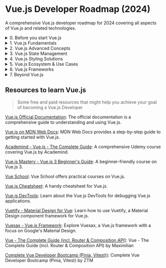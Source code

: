 # Vue.js Developer Roadmap (2024)

A comprehensive Vue.js developer roadmap for 2024 covering all aspects of Vue.js and related technologies.

<details>

<summary>0. Before you start Vue.js</summary>

You should know and be comfortable with **all of the following:**

-   [**Basic HTML**](https://www.w3schools.com/html/default.asp)

    -   HTML Elements, Attributes, Headings, Paragraphs, Colors & Styles
    -   HTML Links, Images, Tables, Lists, Block & Inline, Div, Classes, Id
    -   HTML Forms
    -   HTML Layout, Responsiveness & Semantic

-   [**Basic CSS**](https://www.w3schools.com/css/default.asp)

    -   CSS Basics - Syntax, Selectors, Colors, Backgrounds, Borders, Margin, Padding, Height/Width, Box Model, Outline, Text, Fonts, Links etc.
    -   CSS More - Lists, Tables, Display, Position, z-index, Overflow, Float, Inline Block, Align, Combinators, Pseudo-classes & elements, Opacity etc.
    -   CSS Forms & Layouts
    -   CSS Flexbox
    -   CSS Grid
    -   Advanced CSS - CSS Units, Shadows, Gradients, Transitions, Animations, Specificity etc.

-   [**Basic Tailwind CSS**](https://www.youtube.com/watch?v=X7XbjwD6fVY&list=PLHiZ4m8vCp9P23SqlHL0QAqiwS_oCofV2)

    -   Tailwind Utilities
    -   Responsive Variants
    -   Hover, focus and other states
    -   Dark Mode variant
    -   Tailwind Directives
    -   Tailwind Configurations
    -   Theme Configurations
    -   [Tailwind cn() utility]

-   **Document Object Model (DOM)**

    -   [DOM Basics - Basics, Method, Document, Elements, Forms, CSS, Events, Navigation, Nodes and Collections](https://www.youtube.com/watch?v=mPTkKnL2aNA&list=PLHiZ4m8vCp9OkrURufHpGUUTBjJhO9Ghy)
    -   [DOM Advanced](https://www.youtube.com/watch?v=XY96d0vEdFk&list=PLHiZ4m8vCp9MJDxMOzhYVuTrO1b5n-Tq_)

-   [**Basic JavaScript**](https://www.youtube.com/watch?v=rePN-VFo1Eo&list=PLHiZ4m8vCp9OkrURufHpGUUTBjJhO9Ghy)

    -   JS Basics - Statements, Expressions, Syntax, Variables, Operators, Data Types, Functions, Objects, Arrays, Events, Array and String Methods, Object Methods, Date, Conditionals, Error Handling, JavaScript OOP - classes and inheritance and Debugging
    -   JS Web APIs - Forms, History, Geolocation, Storage, Worker and Fetch API
    -   JS JSON

-   [**JavaScript Advanced**](https://www.youtube.com/watch?v=KuhLGuNxF8U&list=PLHiZ4m8vCp9Nflbo9a0pZuLscG_Xc7DKq)

    -   Solid JS Concepts - Scope, Hosting, Execution Context, Closures, Prototype, Recursion, Primitive vs Reference Data Types, Currying, Intersection Observer, Memoization, Event Propagation, Debounce etc.
    -   [Asynchronous JavaScript](https://www.youtube.com/watch?v=IUBd76UQb34) - Callbacks, Promises and async-await

-   [**Modern JavaScript**](https://www.youtube.com/watch?v=PWXkYBmlbB4&list=PLHiZ4m8vCp9MFjMRp9EEHWKArbi0wdgXG)

    -   Different ES6+ JS Syntaxes and concepts eg. Arrow function, Truthy/Falsy values, Ternary Operator, Different Array methods like find, filter, map, reduce, slice, splice, push, pop, concat, different looping strategies, Spread & Rest Operator, Array and Object Destructuring, Imports/Exports syntax, Template Literals, Sorting etc.

-   [**Git/GitHub**](https://www.youtube.com/watch?v=PWXkYBmlbB4&list=PLHiZ4m8vCp9MFjMRp9EEHWKArbi0wdgXG)

    -   [Basics of Git](https://www.youtube.com/watch?v=oe21Nlq8GS4)
    -   [Important Git Commands](https://learnwithsumit.com/rnext/courses/rnext/git-github-refresher)

</details>

<details>
<summary>1. Vue.js Fundamentals</summary>

You should know and be comfortable with **all of the following:**

-   **Getting Started with Vue.js**
    -   Introduction to Vue.js - Why Vue.js - Comparison with other frameworks
    -   Vue.js Installation & Setup
    -   Vue.js Template Syntax
    -   Vue.js Components
    -   Vue.js Data Binding
    -   Vue.js Directives
    -   Vue.js Event Handling
    -   Vue.js Methods and Computed Properties
    -   Vue.js Lifecycle Hooks

-   **Advanced Vue.js Concepts**
    -   Vue.js Props
    -   Vue.js Custom Events
    -   Vue.js Slots
    -   Vue.js Dynamic Components
    -   Vue.js Mixins

-   **Vue.js Router**
    -   Installing and configuring Vue Router
    -   Navigation Guards
    -   Dynamic Route Matching
    -   Nested Routes
    -   Named Routes

-   **State Management with Vuex**
    -   Installing and configuring Vuex
    -   State, Mutations, Actions, and Getters
    -   Modules in Vuex
    -   Vuex Forms and Two-way Binding

</details>

<details>
<summary>2. Vue.js Advanced Concepts</summary>

-   **Advanced Vue.js Features**
    -   Vue.js Transitions and Animations
    -   Vue.js Custom Directives
    -   Vue.js Render Functions
    -   Vue.js Mixins and Custom Hooks

-   **Testing Vue.js Applications**
    -   Unit Testing with Jest
    -   Component Testing with Vue Test Utils
    -   End-to-End Testing with Cypress

-   **Server-Side Rendering (SSR) with Nuxt.js**
    -   Introduction to Nuxt.js
    -   Setting up a Nuxt.js project
    -   Nuxt.js Pages and Layouts
    -   Nuxt.js Plugins and Middleware

-   **Vue.js and REST APIs**
    -   Making API Requests with Axios
    -   Vue.js Forms and Form Validation
    -   Authentication with JWT in Vue.js

</details>

<details>
<summary>3. Vue.js State Management</summary>

-   [**Using Vuex**](https://vuex.vuejs.org/)
-   [**Using Pinia**](https://pinia.esm.dev/)
-   [**Using Zustand**](https://zustand.surge.sh/)
-   [**Using VuesticOR**](https://vuestic.dev/)

</details>

<details>
<summary>4. Vue.js Styling Solutions</summary>

-   [**Vue.js and Tailwind CSS**](https://tailwindcss.com/)
-   [**Vue.js and CSS Modules**](https://vue-loader.vuejs.org/guide/css-modules.html)
-   [**Vue.js and Styled Components**](https://styled-components.com/)
-   [Vue.js UI Component Library - Shadcn](https://ui.shadcn.com/)
-   [Vue.js UI Component Library - Keep Vue](https://youtu.be/mVXNUMBtGEA/)
-   [**Vue.js and Material Design with Vuetify**](https://vuetifyjs.com/en/)
-   [**Vue.js and Chakra UI**](https://chakra-ui.com/)
-   [**Vue.js and Ant Design**](https://antdv.com/)

</details>

<details>
<summary>5. Vue.js Ecosystem & Use Cases</summary>

-   [Vue.js Router](https://router.vuejs.org/)
-   API Requests with Axios in Vue.js
-   Vue.js Suspense & Error Boundaries
-   Vue.js Lazy Load
-   Vue.js Infinite Scroll
-   Uncommon Vue.js Composition API Hooks - useTransition, useSSRContext, useDeferredValue, useIntersectionObserver, useImperativeHandle, useLayoutEffect and useTransition
-   **Vue.js Authentication**
    -   How to handle user sign-in (email, password, JWT)
    -   How to handle access tokens and token refreshes
    -   Social sign-in (Google, Facebook, GitHub, etc.)
    -   [Using Auth0](https://auth0.com/)
    -   [Using Firebase](https://firebase.google.com/docs/auth)
    -   [Using Netlify Identity](https://www.netlify.com/identity/)
-   **Form Handling in Vue.js**
    -   How to validate user input in forms (emails, passwords, etc.)
    -   How to send form data to the server
    -   How to handle file uploads
    -   [Using VeeValidate](https://vee-validate.logaretm.com/v4/)
    -   [Using Vuelidate](https://vuelidate.js.org/)

-   [**Accessibility**](https://developer.mozilla.org/en-US/docs/Learn/Tools_and_testing/Client-side_JavaScript_frameworks/Vue_accessibility)
    -   Understanding why accessibility is important
    -   [Using semantic HTML](https://www.semrush.com/blog/semantic-html5-guide/)
    -   How to implement keyboard navigation
    -   How to add ARIA labels
    -   [Using Vuetensils](https://vuetensils.stegosource.com/)
-   **Testing**
    -   [How to implement unit tests](https://vue-test-utils.vuejs.org/)
        -   [Using Jest](https://jestjs.io/docs/getting-started)
        -   [Using Vue Test Utils](https://vue-test-utils.vuejs.org/)
    -   [How to implement e2e integration tests](https://www.cypress.io/)
        -   [Using Cypress](https://www.cypress.io/)
        -   [Using TestCafe](https://devexpress.github.io/testcafe/)

</details>

<details>
<summary>6. Vue.js Frameworks</summary>

You should have worked with **one of the following:**

-   [**Vite**](https://vitejs.dev/)
    -   How to run a simple Vue.js application
-   [**Nuxt.js**](https://nuxtjs.org/)
    -   [Understanding file-based routing](https://nuxtjs.org/docs/2.x/features/file-system-routing)
    -   [Understanding Auth module](https://auth.nuxtjs.org/)
    -   [Understanding serverMiddleware](https://nuxtjs.org/docs/2.x/configuration-glossary/configuration-servermiddleware)
    -   [Understanding serverMiddleware](https://nuxtjs.org/docs/2.x/configuration-glossary/configuration-servermiddleware)

</details>

<details>
<summary>7. Beyond Vue.js</summary>

-   **Team player**
    -   How to work within a team
    -   How to perform code reviews
    -   How to give and receive feedback
-   **Efficiency**
    -   How to prioritize tasks
    -   How to handle tech debt
    -   How to meet deadlines and goals
-   **Continuous Learning**
    -   How to continuously learn and grow
    -   How to stay up to date with your skills
-   **Networking & Communication** - Going to meetups or events - Contributing to open source projects - Networking within the company you work in
</details>

## Resources to learn Vue.js

> Some free and paid resources that might help you achieve your goal of becoming a Vue.js Developer

[Vue.js Official Documentation](https://v3.vuejs.org/guide/introduction.html): The official documentation is a comprehensive guide to understanding and using Vue.js.

[Vue.js on MDN Web Docs](https://developer.mozilla.org/en-US/docs/Learn/Tools_and_testing/Client-side_JavaScript_frameworks/Vue_getting_started): MDN Web Docs provides a step-by-step guide to getting started with Vue.js.

[Academind - Vue.js - The Complete Guide](https://www.udemy.com/course/vuejs-the-complete-guide/): A comprehensive Udemy course covering Vue.js by Academind.

[Vue.js Mastery - Vue.js 3 Beginner's Guide](https://www.vuemastery.com/courses/intro-to-vue-3/vue3-intro): A beginner-friendly course on Vue.js 3.

[Vue School](https://vueschool.io/): Vue School offers practical courses on Vue.js.

[Vue.js Cheatsheet](https://vuejs-tips.github.io/cheatsheet/): A handy cheatsheet for Vue.js.

[Vue.js DevTools](https://github.com/vuejs/vue-devtools): Learn about the Vue.js DevTools for debugging Vue.js applications.

[Vuetify - Material Design for Vue](https://vuetifyjs.com/en/): Learn how to use Vuetify, a Material Design component framework for Vue.js.

[Vuesax - Vue.js Framework](https://lusaxweb.github.io/vuesax/): Explore Vuesax, a Vue.js framework with a focus on Google's Material Design.

[Vue - The Complete Guide (incl. Router & Composition API)](https://www.udemy.com/course/vuejs-2-the-complete-guide/): Vue - The Complete Guide (incl. Router & Composition API) by Maximilian

[Complete Vue Developer Bootcamp (Pinia, Vitest))](https://www.udemy.com/course/complete-vue-js-developer-zero-to-mastery-vuex/): Complete Vue Developer Bootcamp (Pinia, Vitest) by ZTM
